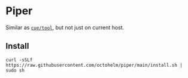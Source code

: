 # Piper

Similar as [`cue/tool`](https://pkg.go.dev/cuelang.org/go/pkg/tool), but not just on current host.

## Install

```shell
curl -sSLf https://raw.githubusercontent.com/octohelm/piper/main/install.sh | sudo sh
```
